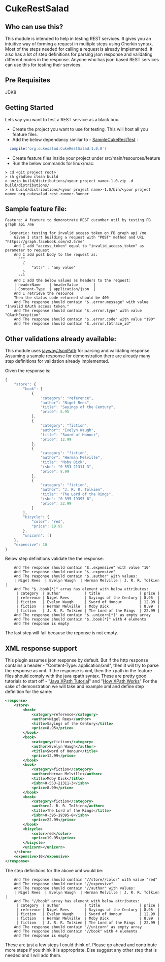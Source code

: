 # CukeRestSalad

## Who can use this?
This module is intended to help in testing REST services. It gives you an intuitive way of forming a request in multiple steps using Gherkin syntax. Most of the steps needed for calling a request is already implemented. It also has a lot of step definitions for parsing json response and validating different nodes in the response.
Anyone who has json based REST services can use this for testing their services.

## Pre Requisites
JDK8

## Getting Started
Lets say you want to test a REST service as a black box. 
- Create the project you want to use for testing. This will host all you feature files.
- Add the below dependancy similar to - [SampleCukeRestTest](https://github.com/bharathcp/SampleCukeRestTest) :
```gradle
  compile('org.cukesalad:CukeRestSalad:1.0.0')
```
- Create feature files inside your project under src/main/resources/feature
- Run the below commands for linux/mac:
```shell
> cd <git project root>
> sh gradlew clean build
> unzip build/distributions/<your project name>-1.0.zip -d build/distributions/
> sh build/distributions/<your project name>-1.0/bin/<your project name> org.cukesalad.rest.runner.Runner
```

## Sample feature file:
```gherkin
Feature: A feature to demonstrate REST cucumber util by testing FB graph api /me

  Scenario: testing for invalid access token on FB graph api /me
    Given I start building a request with "POST" method and URL "https://graph.facebook.com/v2.5/me"
    And I add "access_token" equal to "invalid_access_token" as parameter to request
    And I add post body to the request as:
      """
      	{
      		"attr" : "any value"
      	}
      """
    And I add the below values as headers to the request:
    | headerName    | headerValue       |
    | Content-Type  | application/json  |
    And I retrieve the resource
    Then the status code returned should be 400
    And The response should contain "$..error.message" with value "Invalid OAuth access token."
    And The response should contain "$..error.type" with value "OAuthException"
    And The response should contain "$..error.code" with value "190"
    And The response should contain "$..error.fbtrace_id"

```

## Other validations already available:
This module uses [jayway/JsonPath](https://github.com/jayway/JsonPath) for parsing and validating response. Assuming a sample response for demonstration there are already many step definitions for validation already implemented.

Given the response is:
```javascript
{
    "store": {
        "book": [
            {
                "category": "reference",
                "author": "Nigel Rees",
                "title": "Sayings of the Century",
                "price": 8.95
            },
            {
                "category": "fiction",
                "author": "Evelyn Waugh",
                "title": "Sword of Honour",
                "price": 12.99
            },
            {
                "category": "fiction",
                "author": "Herman Melville",
                "title": "Moby Dick",
                "isbn": "0-553-21311-3",
                "price": 8.99
            },
            {
                "category": "fiction",
                "author": "J. R. R. Tolkien",
                "title": "The Lord of the Rings",
                "isbn": "0-395-19395-8",
                "price": 22.99
            }
        ],
        "bicycle": {
            "color": "red",
            "price": 19.95
        },
        "unicorn": []
    },
    "expensive": 10
}
```
Below step definitions validate the the response:
```gherkin
    And The response should contain "$..expensive" with value "10"
    And The response should contain "$..expensive"
    And The response should contain "$..author" with values:
    | Nigel Rees  | Evelyn Waugh  | Herman Melville | J. R. R. Tolkien  |
    And The "$..book[*]" array has element with below attributes:
     | category  | author           | title                  | price |
     | reference | Nigel Rees       | Sayings of the Century | 8.95  | 
     | fiction   | Evelyn Waugh     | Sword of Honour        | 12.99 | 
     | fiction   | Herman Melville  | Moby Dick              | 8.99  | 
     | fiction   | J. R. R. Tolkien | The Lord of the Rings  | 22.99 | 
    And The response should contain "$..unicorn[*]" as empty array
    And The response should contain "$..book[*]" with 4 elements
    And The response is empty 
```
The last step will fail because the reponse is not empty.

## XML response support
This plugin assumes json response by default. But if the http response contains a header - "Content-Type: application/xml", then it will try to parse the response as xml. If the response is xml, then the xpath in the feature files should comply with the java xpath syntax. These are pretty good tutorials to start off - "[Java XPath Tutorial](http://viralpatel.net/blogs/java-xml-xpath-tutorial-parse-xml/)" and "[How XPath Works](https://docs.oracle.com/javase/tutorial/jaxp/xslt/xpath.html)"
For the sake of demonstration we will take and example xml and define step definition for the same:

```xml
<response>
	<store>
		<book>
			<category>reference</category>
			<author>Nigel Rees</author>
			<title>Sayings of the Century</title>
			<price>8.95</price>
		</book>
		<book>
			<category>fiction</category>
			<author>Evelyn Waugh</author>
			<title>Sword of Honour</title>
			<price>12.99</price>
		</book>
		<book>
			<category>fiction</category>
			<author>Herman Melville</author>
			<title>Moby Dick</title>
			<isbn>0-553-21311-3</isbn>
			<price>8.99</price>
		</book>
		<book>
			<category>fiction</category>
			<author>J. R. R. Tolkien</author>
			<title>The Lord of the Rings</title>
			<isbn>0-395-19395-8</isbn>
			<price>22.99</price>
		</book>
		<bicycle>
			<color>red</color>
			<price>19.95</price>
		</bicycle>
		<unicorn></unicorn>
	</store>
	<expensive>10</expensive>
</response>
```

The step definitions for the above xml would be:
```gherkin
    And The response should contain "//store//color" with value "red"
    And The response should contain "//expensive"
    And The response should contain "//author" with values:
    | Nigel Rees  | Evelyn Waugh  | Herman Melville | J. R. R. Tolkien  |
    And The "//book" array has element with below attributes:
     | category  | author           | title                  | price |
     | reference | Nigel Rees       | Sayings of the Century | 8.95  | 
     | fiction   | Evelyn Waugh     | Sword of Honour        | 12.99 | 
     | fiction   | Herman Melville  | Moby Dick              | 8.99  | 
     | fiction   | J. R. R. Tolkien | The Lord of the Rings  | 22.99 | 
    And The response should contain "//unicorn" as empty array
    And The response should contain "//book" with 4 elements
    And The response is empty 
```
These are just a few steps I could think of. Please go ahead and contribute more steps if you think it is appropriate. Else suggest any other step that is needed and I will add them.
